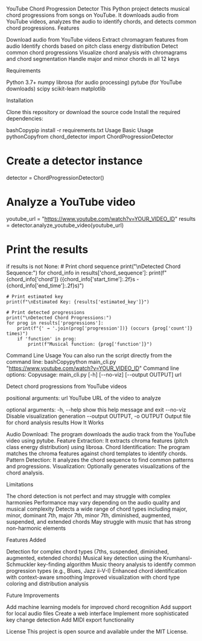 YouTube Chord Progression Detector
This Python project detects musical chord progressions from songs on YouTube. It downloads audio from YouTube videos, analyzes the audio to identify chords, and detects common chord progressions.
Features

Download audio from YouTube videos
Extract chromagram features from audio
Identify chords based on pitch class energy distribution
Detect common chord progressions
Visualize chord analysis with chromagrams and chord segmentation
Handle major and minor chords in all 12 keys

Requirements

Python 3.7+
numpy
librosa (for audio processing)
pytube (for YouTube downloads)
scipy
scikit-learn
matplotlib

Installation

Clone this repository or download the source code
Install the required dependencies:

bashCopypip install -r requirements.txt
Usage
Basic Usage
pythonCopyfrom chord_detector import ChordProgressionDetector

# Create a detector instance
detector = ChordProgressionDetector()

# Analyze a YouTube video
youtube_url = "https://www.youtube.com/watch?v=YOUR_VIDEO_ID"
results = detector.analyze_youtube_video(youtube_url)

# Print the results
if results is not None:
    # Print chord sequence
    print("\nDetected Chord Sequence:")
    for chord_info in results['chord_sequence']:
        print(f"{chord_info['chord']} ({chord_info['start_time']:.2f}s - {chord_info['end_time']:.2f}s)")
    
    # Print estimated key
    print(f"\nEstimated Key: {results['estimated_key']}")
    
    # Print detected progressions
    print("\nDetected Chord Progressions:")
    for prog in results['progressions']:
        print(f"{' → '.join(prog['progression'])} (occurs {prog['count']} times)")
        if 'function' in prog:
            print(f"Musical function: {prog['function']}")
Command Line Usage
You can also run the script directly from the command line:
bashCopypython main_cli.py "https://www.youtube.com/watch?v=YOUR_VIDEO_ID"
Command line options:
Copyusage: main_cli.py [-h] [--no-viz] [--output OUTPUT] url

Detect chord progressions from YouTube videos

positional arguments:
  url                   YouTube URL of the video to analyze

optional arguments:
  -h, --help            show this help message and exit
  --no-viz              Disable visualization generation
  --output OUTPUT, -o OUTPUT
                        Output file for chord analysis results
How It Works

Audio Download: The program downloads the audio track from the YouTube video using pytube.
Feature Extraction: It extracts chroma features (pitch class energy distribution) using librosa.
Chord Identification: The program matches the chroma features against chord templates to identify chords.
Pattern Detection: It analyzes the chord sequence to find common patterns and progressions.
Visualization: Optionally generates visualizations of the chord analysis.

Limitations

The chord detection is not perfect and may struggle with complex harmonies
Performance may vary depending on the audio quality and musical complexity
Detects a wide range of chord types including major, minor, dominant 7th, major 7th, minor 7th, diminished, augmented, suspended, and extended chords
May struggle with music that has strong non-harmonic elements

Features Added

Detection for complex chord types (7ths, suspended, diminished, augmented, extended chords)
Musical key detection using the Krumhansl-Schmuckler key-finding algorithm
Music theory analysis to identify common progression types (e.g., Blues, Jazz ii-V-I)
Enhanced chord identification with context-aware smoothing
Improved visualization with chord type coloring and distribution analysis

Future Improvements

Add machine learning models for improved chord recognition
Add support for local audio files
Create a web interface
Implement more sophisticated key change detection
Add MIDI export functionality

License
This project is open source and available under the MIT License.